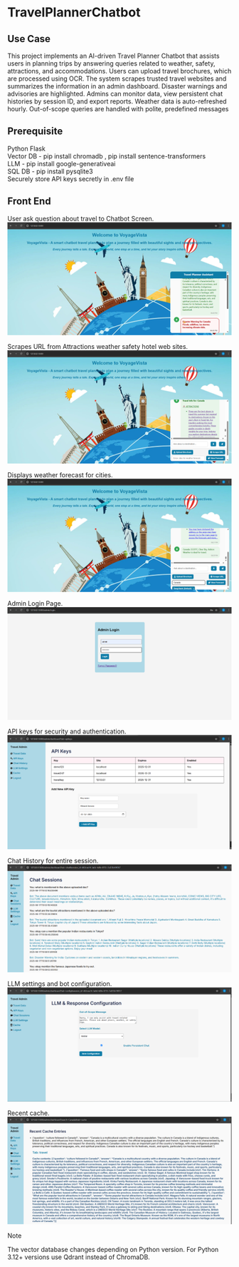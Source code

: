 # TravelPlannerChatbot
## Use Case
   This project implements an AI-driven Travel Planner Chatbot that assists users in planning trips by answering queries related to weather, safety, attractions, and accommodations. Users can upload travel brochures, which are processed using OCR. The system scrapes trusted travel websites and summarizes the information in an admin dashboard. Disaster warnings and advisories are highlighted. Admins can monitor data, view persistent chat histories by session ID, and export reports. Weather data is auto-refreshed hourly. Out-of-scope queries are handled with polite, predefined messages
## Prerequisite
  Python Flask\
  Vector DB - pip install chromadb , pip install sentence-transformers\
  LLM - pip install google-generativeai\
  SQL DB - pip install pysqlite3\
  Securely store API keys secretly in .env file
## Front End
User ask question about travel to Chatbot Screen.\
![](Screenshots/chatbotquery.png)

Scrapes URL from Attractions weather safety hotel web sites.\
![](Screenshots/scrapedurl.png)

Displays weather forecast for cities.\
![](Screenshots/weathforecast.png)

Admin Login Page.\
![](Screenshots/adminlogin.png)

API keys for security and authentication.\
![](Screenshots/apikeys.png)

Chat History for entire session.\
![](Screenshots/chathistory.png)

LLM settings and bot configuration.\
![](Screenshots/llmsettings.png)

Recent cache.\
![](Screenshots/recentcache.png)

> [!NOTE]  
> The vector database changes depending on Python version. For Python 3.12+ versions use Qdrant instead of ChromaDB.
